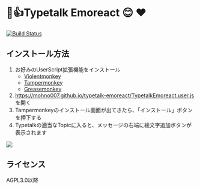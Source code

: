 🍎👍Typetalk Emoreact 😊 ❤
===

[![Build Status](https://travis-ci.org/mohno007/typetalk-emoreact.svg?branch=master)](https://travis-ci.org/mohno007/typetalk-emoreact)

インストール方法
---

1. お好みのUserScript拡張機能をインストール
    * [Violentmonkey](https://violentmonkey.github.io/)
    * [Tampermonkey](https://tampermonkey.net/)
    * [Greasemonkey](https://www.greasespot.net/)
1. <https://mohno007.github.io/typetalk-emoreact/TypetalkEmoreact.user.js> を開く
1. Tampermonkeyのインストール画面が出てきたら、「インストール」ボタンを押下する
1. Typetalkの適当なTopicに入ると、メッセージの右端に絵文字追加ボタンが表示されます

![](https://i.imgur.com/JnpCds3.png)

ライセンス
---
AGPL3.0以降

